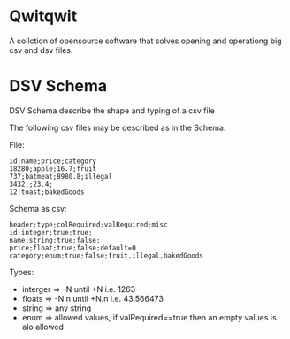 # Qwitqwit

A collction of opensource software that solves opening and operationg big csv and dsv files.

# DSV Schema

DSV Schema describe the shape and typing of a csv file

The following csv files may be described as in the Schema:

File:

```csv
id;name;price;category
18280;apple;16.7;fruit
737;batmeat;8980.8;illegal
3432;;23.4;
12;toast;bakedGoods
```

Schema as csv:

```csv
header;type;colRequired;valRequired;misc
id;integer;true;true;
name;string;true;false;
price;float;true;false;default=0
category;enum;true;false;fruit,illegal,bakedGoods
```

Types:

- interger => -N until +N i.e. 1263
- floats => -N.n until +N.n i.e. 43.566473
- string => any string
- enum => allowed values, if valRequired==true then an empty values is alo allowed
